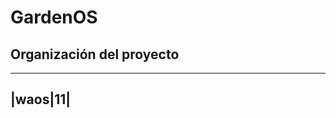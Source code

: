# GardenOS

## Organización del proyecto

-------------------------------------------------
|waos|11|
---------